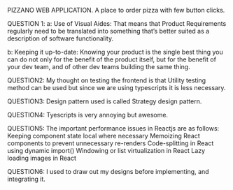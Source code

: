 PIZZANO WEB APPLICATION.
A place to order pizza with few button clicks.

QUESTION 1: 
a: Use of Visual Aides: That means that Product Requirements regularly need to be translated into something that’s better suited as a description of software functionality.

b: Keeping it up-to-date: Knowing your product is the single best thing you can do not only for the benefit of the product itself, but for the benefit of your dev team, and of other dev teams building the same thing.

QUESTION2: My thought on testing the frontend is that Utility testing method can be used but since we are using typescripts it is less necessary.

QUESTION3: Design pattern used is called Strategy design pattern.

QUESTION4: Tyescripts is very annoying but awesome.

QUESTION5: The important performance issues in Reactjs are as follows:
Keeping component state local where necessary
Memoizing React components to prevent unnecessary re-renders
Code-splitting in React using dynamic import()
Windowing or list virtualization in React
Lazy loading images in React

QUESTION6: I used to draw out my designs before implementing, and integrating it.
 
